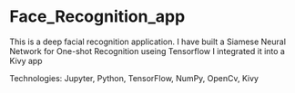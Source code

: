 # Face_Recognition_app


This is  a deep facial recognition application.
I have built a Siamese Neural Network for One-shot Recognition useing Tensorflow
I integrated it into a Kivy app 


Technologies: Jupyter, Python, TensorFlow, NumPy, OpenCv, Kivy

